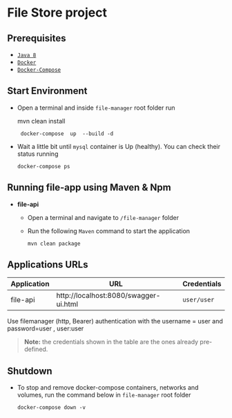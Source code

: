 # File Store project


## Prerequisites

- [`Java 8`](https://www.oracle.com/java/technologies/javase-jdk11-downloads.html)
- [`Docker`](https://www.docker.com/)
- [`Docker-Compose`](https://docs.docker.com/compose/install/)

## Start Environment

- Open a terminal and inside `file-manager` root folder run

  mvn clean install
  ```
   docker-compose  up  --build -d  
  ```

- Wait a little bit until `mysql` container is Up (healthy). You can check their status running
  ```
  docker-compose ps
  ```

## Running file-app using Maven & Npm

- **file-api**

    - Open a terminal and navigate to `/file-manager` folder

    - Run the following `Maven` command to start the application
      ```
      mvn clean package 
      ```

## Applications URLs

| Application | URL                                   | Credentials                                         |
|-------------| ------------------------------------- | --------------------------------------------------- |
| file-api    | http://localhost:8080/swagger-ui.html |        `user/user`                                             |

Use filemanager  (http, Bearer) authentication with the username = user and password=user ,  user:user
> **Note:** the credentials shown in the table are the ones already pre-defined.


## Shutdown


- To stop and remove docker-compose containers, networks and volumes, run the command below in `file-manager` root
  folder
  ```
  docker-compose down -v
  ```

